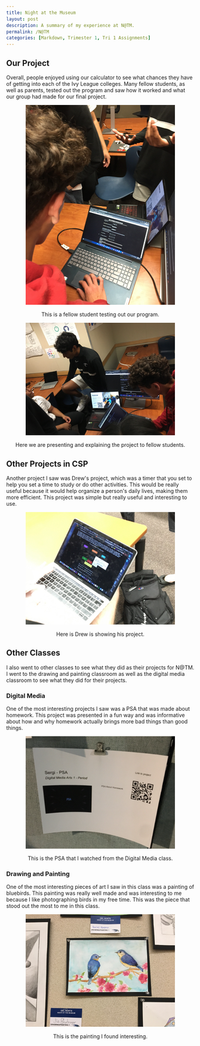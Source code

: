 ```yaml
---
title: Night at the Museum
layout: post
description: A summary of my experience at N@TM.
permalink: /N@TM
categories: [Markdown, Trimester 1, Tri 1 Assignments]
---
```


## Our Project

Overall, people enjoyed using our calculator to see what chances they have of getting into each of the Ivy League colleges. Many fellow students, as well as parents, tested out the program and saw how it worked and what our group had made for our final project.

<p style="text-align: center;"><img src="images/final1.jpg" width="400px"/></p>

<p style="text-align: center;">This is a fellow student testing out our program.</p>

<p style="text-align: center;"><img src="images/final2.jpg" width="400px"/></p>

<p style="text-align: center;">Here we are presenting and explaining the project to fellow students.</p>

## Other Projects in CSP

Another project I saw was Drew's project, which was a timer that you set to help you set a time to study or do other activities. This would be really useful because it would help organize a person's daily lives, making them more efficient. This project was simple but really useful and interesting to use.

<p style="text-align: center;"><img src="images/final3.jpg" width="400px"/></p>

<p style="text-align: center;">Here is Drew is showing his project.</p>

## Other Classes

I also went to other classes to see what they did as their projects for N@TM. I went to the drawing and painting classroom as well as the digital media classroom to see what they did for their projects.

### Digital Media

One of the most interesting projects I saw was a PSA that was made about homework. This project was presented in a fun way and was informative about how and why homework actually brings more bad things than good things.

<p style="text-align: center;"><img src="images/final4.jpg" width="400px"/></p>

<p style="text-align: center;">This is the PSA that I watched from the Digital Media class.</p>

### Drawing and Painting

One of the most interesting pieces of art I saw in this class was a painting of bluebirds. This painting was really well made and was interesting to me because I like photographing birds in my free time. This was the piece that stood out the most to me in this class.

<p style="text-align: center;"><img src="images/final5.jpg" width="400px"/></p>

<p style="text-align: center;">This is the painting I found interesting.</p>